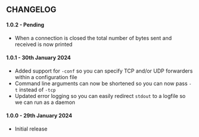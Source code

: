 ## CHANGELOG

#### 1.0.2 - Pending
- When a connection is closed the total number of bytes sent and received is now printed

#### 1.0.1 - 30th January 2024
- Added support for `-conf` so you can specify TCP and/or UDP forwarders within a configuration file
- Command line arguments can now be shortened so you can now pass `-t` instead of `-tcp` 
- Updated error logging so you can easily redirect `stdout` to a logfile so we can run as a daemon

#### 1.0.0 - 29th January 2024
- Initial release
